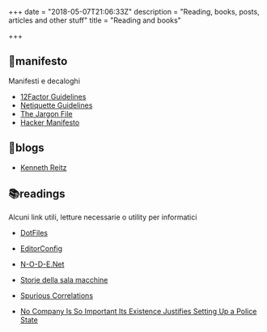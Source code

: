 +++
date = "2018-05-07T21:06:33Z"
description = "Reading, books, posts, articles and other stuff"
title = "Reading and books"

+++
## 📝manifesto

Manifesti e decaloghi

* [12Factor Guidelines](https://12factor.net)
* [Netiquette Guidelines](https://tools.ietf.org/html/rfc1855)
* [The Jargon File](http://www.catb.org/jargon/)
* [Hacker Manifesto](http://phrack.org/issues/7/3.html#article)

## 📓blogs

* [Kenneth Reitz](https://www.kennethreitz.org)

## 📚readings

Alcuni link utili, letture necessarie o utility per informatici

* [DotFiles](https://dotfiles.github.io)
* [EditorConfig](http://editorconfig.org)
* [N-O-D-E.Net](https://n-o-d-e.net)
* [Storie della sala macchine](http://www.soft-land.org)


* [Spurious Correlations](http://www.tylervigen.com/spurious-correlations)
* [No Company Is So Important Its Existence Justifies Setting Up a Police State](http://nymag.com/selectall/2018/04/richard-stallman-rms-on-privacy-data-and-free-software.html)

## 